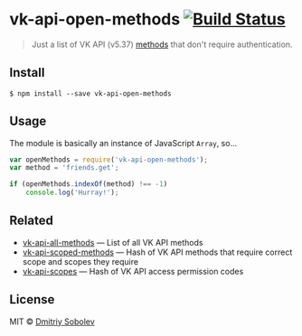 # vk-api-open-methods [![Build Status](https://travis-ci.org/dsblv/vk-api-open-methods.svg?branch=master)](https://travis-ci.org/dsblv/vk-api-open-methods)

> Just a list of VK API (v5.37) [methods](http://vk.com/dev/methods) that don't require authentication.


## Install

```
$ npm install --save vk-api-open-methods
```


## Usage

The module is basically an instance of JavaScript `Array`, so...

```js
var openMethods = require('vk-api-open-methods');
var method = 'friends.get';

if (openMethods.indexOf(method) !== -1)
	console.log('Hurray!');
```


## Related

- [vk-api-all-methods](https://github.com/dsblv/vk-api-all-methods) — List of all VK API methods
- [vk-api-scoped-methods](https://github.com/dsblv/vk-api-scoped-methods) — Hash of VK API methods that require correct scope and scopes they require
- [vk-api-scopes](https://github.com/dsblv/vk-api-scopes) — Hash of VK API access permission codes


## License

MIT © [Dmitriy Sobolev](http://vk.com/sobo13v)
